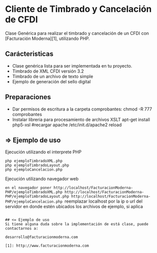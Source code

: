 # Cliente de Timbrado y Cancelación de CFDI

Clase Genérica para realizar el timbrado y cancelación de un CFDI con [Facturación Moderna][1], utilizando PHP. 


## Carácteristicas

* Clase genérica lista para ser implementada en tu proyecto.
* Timbrado de XML CFDI versión 3.2 
* Timbrado de un archivo de texto simple
* Ejemplo de generación del sello digital

## Preparaciones
* Dar permisos de escritura a la carpeta comprobantes: 
  chmod -R 777 comprobantes
* Instalar libreria para procesamiento de archivos XSLT
  apt-get install php5-xsl
  #recargar apache
  /etc/init.d/apache2 reload

## => Ejemplo de uso

Ejecución utilizando el interprete PHP

```en consola 
php ejemploTimbradoXML.php 
php ejemploTimbradoLayout.php
php ejemploCancelacion.php

```
Ejecución utilizando navegador web

``en el navegador poner
http://localhost/FacturacionModerna-PHP/ejemploTimbradoXML.php
http://localhost/FacturacionModerna-PHP/ejemploTimbradoLayout.php
http://localhost/FacturacionModerna-PHP/ejemploCancelacion.php
``reemplazar localhost por la ip o url del servidor en donde estén ubicados los archivos de ejemplo, si aplica
```

## <= Ejemplo de uso
Si tiene alguna duda sobre la implementación de está clase, puede contactarnos a: 

desarrollo@facturacionmoderna.com 

[1]: http://www.facturacionmoderna.com


